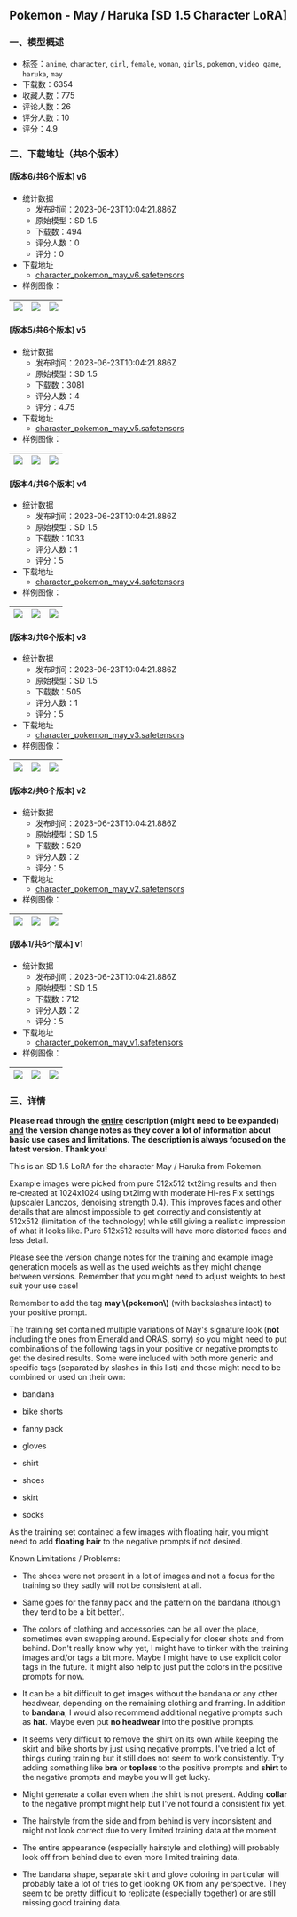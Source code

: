 ## Pokemon - May / Haruka [SD 1.5 Character LoRA]
### 一、模型概述

- 标签：`anime`, `character`, `girl`, `female`, `woman`, `girls`, `pokemon`, `video game`, `haruka`, `may`
- 下载数：6354
- 收藏人数：775
- 评论人数：26
- 评分人数：10
- 评分：4.9

### 二、下载地址（共6个版本）

#### [版本6/共6个版本] v6

- 统计数据
  - 发布时间：2023-06-23T10:04:21.886Z
  - 原始模型：SD 1.5
  - 下载数：494
  - 评分人数：0
  - 评分：0
- 下载地址
  - [character_pokemon_may_v6.safetensors](https://civitai.com/api/download/models/102154)
- 样例图像：

| <img src="https://image.civitai.com/xG1nkqKTMzGDvpLrqFT7WA/d01aee3d-15cf-4052-b888-ac960e667d94/width=450/1255301.jpeg" /> | <img src="https://image.civitai.com/xG1nkqKTMzGDvpLrqFT7WA/38f5f43b-06d2-4429-97bd-6ce410259faa/width=450/1255300.jpeg" /> | <img src="https://image.civitai.com/xG1nkqKTMzGDvpLrqFT7WA/5dd5194c-7cfb-450c-824c-9c2556669224/width=450/1255299.jpeg" /> |
| ---- | ---- | ---- |

#### [版本5/共6个版本] v5

- 统计数据
  - 发布时间：2023-06-23T10:04:21.886Z
  - 原始模型：SD 1.5
  - 下载数：3081
  - 评分人数：4
  - 评分：4.75
- 下载地址
  - [character_pokemon_may_v5.safetensors](https://civitai.com/api/download/models/24388)
- 样例图像：

| <img src="https://image.civitai.com/xG1nkqKTMzGDvpLrqFT7WA/41216068-8716-4c5d-34b6-69267e400900/width=450/276501.jpeg" /> | <img src="https://image.civitai.com/xG1nkqKTMzGDvpLrqFT7WA/30f9d486-7e0b-45f1-67e5-51be6e70e500/width=450/276500.jpeg" /> | <img src="https://image.civitai.com/xG1nkqKTMzGDvpLrqFT7WA/60043fee-5398-4573-217d-898482b07c00/width=450/276499.jpeg" /> |
| ---- | ---- | ---- |

#### [版本4/共6个版本] v4

- 统计数据
  - 发布时间：2023-06-23T10:04:21.886Z
  - 原始模型：SD 1.5
  - 下载数：1033
  - 评分人数：1
  - 评分：5
- 下载地址
  - [character_pokemon_may_v4.safetensors](https://civitai.com/api/download/models/16864)
- 样例图像：

| <img src="https://image.civitai.com/xG1nkqKTMzGDvpLrqFT7WA/33ac37f9-7bcd-46d7-359a-41b560518600/width=450/170617.jpeg" /> | <img src="https://image.civitai.com/xG1nkqKTMzGDvpLrqFT7WA/e31289c2-5f81-4a46-a673-d06621d28f00/width=450/170616.jpeg" /> | <img src="https://image.civitai.com/xG1nkqKTMzGDvpLrqFT7WA/b2bd99ed-0497-4515-d2bf-202fbd563b00/width=450/170615.jpeg" /> |
| ---- | ---- | ---- |

#### [版本3/共6个版本] v3

- 统计数据
  - 发布时间：2023-06-23T10:04:21.886Z
  - 原始模型：SD 1.5
  - 下载数：505
  - 评分人数：1
  - 评分：5
- 下载地址
  - [character_pokemon_may_v3.safetensors](https://civitai.com/api/download/models/16127)
- 样例图像：

| <img src="https://image.civitai.com/xG1nkqKTMzGDvpLrqFT7WA/b2357c92-f9d4-496f-84c0-f9c68a1bbc00/width=450/162623.jpeg" /> | <img src="https://image.civitai.com/xG1nkqKTMzGDvpLrqFT7WA/322c0780-c9bb-4c5c-dc0a-49393af5aa00/width=450/162622.jpeg" /> | <img src="https://image.civitai.com/xG1nkqKTMzGDvpLrqFT7WA/d39c8ecf-2eb6-4f81-d2bb-5a4d69d11100/width=450/162621.jpeg" /> |
| ---- | ---- | ---- |

#### [版本2/共6个版本] v2

- 统计数据
  - 发布时间：2023-06-23T10:04:21.886Z
  - 原始模型：SD 1.5
  - 下载数：529
  - 评分人数：2
  - 评分：5
- 下载地址
  - [character_pokemon_may_v2.safetensors](https://civitai.com/api/download/models/14428)
- 样例图像：

| <img src="https://image.civitai.com/xG1nkqKTMzGDvpLrqFT7WA/680a4383-2138-495c-422d-87ce2bb5b700/width=450/140824.jpeg" /> | <img src="https://image.civitai.com/xG1nkqKTMzGDvpLrqFT7WA/7c49584b-5f03-4caa-351b-249065e58f00/width=450/140823.jpeg" /> | <img src="https://image.civitai.com/xG1nkqKTMzGDvpLrqFT7WA/19691b1c-7bd1-49a8-410d-ce753b419c00/width=450/140822.jpeg" /> |
| ---- | ---- | ---- |

#### [版本1/共6个版本] v1

- 统计数据
  - 发布时间：2023-06-23T10:04:21.886Z
  - 原始模型：SD 1.5
  - 下载数：712
  - 评分人数：2
  - 评分：5
- 下载地址
  - [character_pokemon_may_v1.safetensors](https://civitai.com/api/download/models/13645)
- 样例图像：

| <img src="https://image.civitai.com/xG1nkqKTMzGDvpLrqFT7WA/6a0a792c-8eb6-4781-8fb5-f46c70118700/width=450/132117.jpeg" /> | <img src="https://image.civitai.com/xG1nkqKTMzGDvpLrqFT7WA/cbb867c5-24a5-49e7-3cda-980ae2984400/width=450/132122.jpeg" /> | <img src="https://image.civitai.com/xG1nkqKTMzGDvpLrqFT7WA/38dfae1a-2c85-418d-e05d-4d258662a800/width=450/132121.jpeg" /> |
| ---- | ---- | ---- |


### 三、详情
<p><strong>Please read through the <u>entire</u> description (might need to be expanded) <u>and</u> the version change notes as they cover a lot of information about basic use cases and limitations. The description is always focused on the latest version. Thank you!</strong></p><p></p><p>This is an SD 1.5 LoRA for the character May / Haruka from Pokemon.</p><p></p><p>Example images were picked from pure 512x512 txt2img results and then re-created at 1024x1024 using txt2img with moderate Hi-res Fix settings (upscaler Lanczos, denoising strength 0.4). This improves faces and other details that are almost impossible to get correctly and consistently at 512x512 (limitation of the technology) while still giving a realistic impression of what it looks like. Pure 512x512 results will have more distorted faces and less detail.</p><p></p><p>Please see the version change notes for the training and example image generation models as well as the used weights as they might change between versions. Remember that you might need to adjust weights to best suit your use case!</p><p></p><p>Remember to add the tag <strong>may \(pokemon\)</strong> (with backslashes intact) to your positive prompt.</p><p></p><p>The training set contained multiple variations of May's signature look (<strong>not </strong>including the ones from Emerald and ORAS, sorry) so you might need to put combinations of the following tags in your positive or negative prompts to get the desired results. Some were included with both more generic and specific tags (separated by slashes in this list) and those might need to be combined or used on their own:</p><p></p><ul><li><p>bandana</p></li><li><p>bike shorts</p></li><li><p>fanny pack</p></li><li><p>gloves</p></li><li><p>shirt</p></li><li><p>shoes</p></li><li><p>skirt</p></li><li><p>socks</p></li></ul><p></p><p>As the training set contained a few images with floating hair, you might need to add <strong>floating hair</strong> to the negative prompts if not desired.</p><p></p><p>Known Limitations / Problems:</p><ul><li><p>The shoes were not present in a lot of images and not a focus for the training so they sadly will not be consistent at all.</p></li><li><p>Same goes for the fanny pack and the pattern on the bandana (though they tend to be a bit better).</p></li><li><p>The colors of clothing and accessories can be all over the place, sometimes even swapping around. Especially for closer shots and from behind. Don't really know why yet, I might have to tinker with the training images and/or tags a bit more. Maybe I might have to use explicit color tags in the future. It might also help to just put the colors in the positive prompts for now.</p></li><li><p>It can be a bit difficult to get images without the bandana or any other headwear, depending on the remaining clothing and framing. In addition to <strong>bandana</strong>, I would also recommend additional negative prompts such as <strong>hat</strong>. Maybe even put <strong>no headwear</strong> into the positive prompts.</p></li><li><p>It seems very difficult to remove the shirt on its own while keeping the skirt and bike shorts by just using negative prompts. I've tried a lot of things during training but it still does not seem to work consistently. Try adding something like <strong>bra</strong> or <strong>topless </strong>to the positive prompts and <strong>shirt </strong>to the negative prompts and maybe you will get lucky.</p></li><li><p>Might generate a collar even when the shirt is not present. Adding <strong>collar</strong> to the negative prompt might help but I've not found a consistent fix yet.</p></li><li><p>The hairstyle from the side and from behind is very inconsistent and might not look correct due to very limited training data at the moment.</p></li><li><p>The entire appearance (especially hairstyle and clothing) will probably look off from behind due to even more limited training data.</p></li><li><p>The bandana shape, separate skirt and glove coloring in particular will probably take a lot of tries to get looking OK from any perspective. They seem to be pretty difficult to replicate (especially together) or are still missing good training data.</p></li></ul>